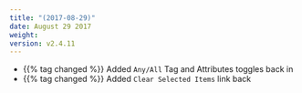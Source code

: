 ```yaml
---
title: "(2017-08-29)"
date: August 29 2017
weight:
version: v2.4.11
---
```

- {{% tag changed %}} Added `Any/All` Tag and Attributes toggles back in
-  {{% tag changed %}} Added `Clear Selected Items` link back
